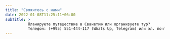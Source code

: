 ```yaml
---
title: "Свяжитесь с нами"
date: 2022-01-08T11:25:11+06:00
subTitle: >
          Планируете путешествие в Сванетию или организуете тур?
          Телефон: (+995) 551-444-117 (Whats Up, Telegram) или эл. почта: malkhazpaliani at gmail.com.
---
```


